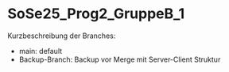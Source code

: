 # SoSe25_Prog2_GruppeB_1

Kurzbeschreibung der Branches:
- main: default
- Backup-Branch: Backup vor Merge mit Server-Client Struktur
